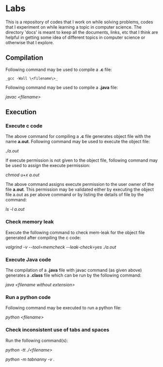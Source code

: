 # Labs
This is a repository of codes that I work on while solving problems, codes that
I experiment on while learning a topic in computer science. The directory 'docs'
is meant to keep all the documents, links, etc that I think are helpful in
getting some idea of different topics in computer science or otherwise that I
explore. 

## Compilation 
Following command may be used to compile a **.c** file:

    _gcc -Wall \<filename\>_

Following command may be used to compile a **.java** file:

 _javac \<filename\>_

## Execution 
### Execute c code 
The above command for compiling a **.c** file generates object file with the
name **a.out**. Following command may be used to execute the object file:

 _./a.out_

If execute permission is not given to the object file, following command may be
used to assign the execute permission:

 _chmod u+x a.out_

The above command assigns execute permission to the user owner of the file
**a.out**. This permission may be validated either by executing the object file
a.out as per above command or by listing the details of file by the command:

 _ls -l a.out_

### Check memory leak 
Execute the following command to check mem-leak for the object file generated
after compiling the c code:

 _valgrind -v --tool=memcheck --leak-check=yes ./a.out_

### Execute Java code 
The compilation of a **.java** file with javac command (as
given above) generates a **.class** file which can be run by the following
command:

 _java \<filename without extension\>_

### Run a python code 
Following command may be executed to run a python file:

 _python \<filename\>_

### Check inconsistent use of tabs and spaces
Run the following command(s):

 _python -tt ./\<filename\>_
 
 _python -m tabnanny -v ._

